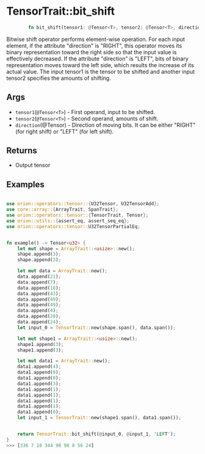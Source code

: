 # TensorTrait::bit_shift

```rust
        fn bit_shift(tensor1: @Tensor<T>, tensor2: @Tensor<T>, direction: felt252) -> Tensor<T>;
```

Bitwise shift operator performs element-wise operation. For each input element, if the attribute "direction" is "RIGHT", this operator moves its binary representation toward the right side so that the input value is effectively decreased. If the attribute "direction" is "LEFT", bits of binary representation moves toward the left side, which results the increase of its actual value. 
The input tensor1 is the tensor to be shifted and another input tensor2 specifies the amounts of shifting. 

## Args

* `tensor1`(`@Tensor<T>`) - First operand, input to be shifted.
* `tensor2`(`@Tensor<T>`) - Second operand, amounts of shift.
* `direction`(@Tensor<T>) - Direction of moving bits. It can be either "RIGHT" (for right shift) or "LEFT" (for left shift).

## Returns

* Output tensor

## Examples

```rust

use orion::operators::tensor::{U32Tensor, U32TensorAdd};
use core::array::{ArrayTrait, SpanTrait};
use orion::operators::tensor::{TensorTrait, Tensor};
use orion::utils::{assert_eq, assert_seq_eq};
use orion::operators::tensor::U32TensorPartialEq;


fn example() -> Tensor<u32> {
    let mut shape = ArrayTrait::<usize>::new();
    shape.append(3);
    shape.append(3);

    let mut data = ArrayTrait::new();
    data.append(21);
    data.append(7);
    data.append(18);
    data.append(43);
    data.append(49);
    data.append(49);
    data.append(4);
    data.append(28);
    data.append(24);
    let input_0 = TensorTrait::new(shape.span(), data.span());

    let mut shape1 = ArrayTrait::<usize>::new();
    shape1.append(3);
    shape1.append(3);

    let mut data1 = ArrayTrait::new();
    data1.append(4);
    data1.append(0);
    data1.append(0);
    data1.append(3);
    data1.append(1);
    data1.append(1);
    data1.append(1);
    data1.append(1);
    data1.append(0);
    let input_1 = TensorTrait::new(shape1.span(), data1.span());


    return TensorTrait::bit_shift(@input_0, @input_1, 'LEFT');
}
>>> [336 7 18 344 98 98 8 56 24]
```
